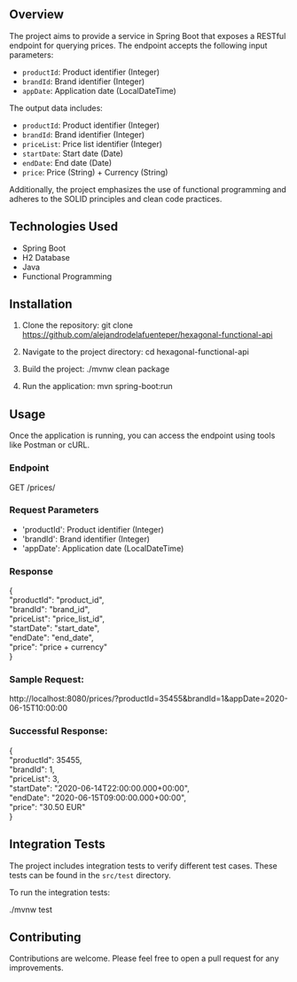 ## Overview

The project aims to provide a service in Spring Boot that exposes a RESTful endpoint for querying prices. The endpoint accepts the following input parameters:

- `productId`: Product identifier (Integer)
- `brandId`: Brand identifier (Integer)
- `appDate`: Application date (LocalDateTime)

The output data includes:

- `productId`: Product identifier (Integer)
- `brandId`: Brand identifier (Integer)
- `priceList`: Price list identifier (Integer)
- `startDate`: Start date (Date)
- `endDate`: End date (Date)
- `price`: Price (String) + Currency (String)

Additionally, the project emphasizes the use of functional programming and adheres to the SOLID principles and clean code practices.

## Technologies Used

- Spring Boot
- H2 Database
- Java
- Functional Programming

## Installation

1. Clone the repository:
git clone https://github.com/alejandrodelafuenteper/hexagonal-functional-api

2. Navigate to the project directory:
cd hexagonal-functional-api

3. Build the project:
./mvnw clean package

4. Run the application:
mvn spring-boot:run

## Usage

Once the application is running, you can access the endpoint using tools like Postman or cURL.

### Endpoint

GET /prices/

### Request Parameters

- 'productId': Product identifier (Integer)
- 'brandId': Brand identifier (Integer)
- 'appDate': Application date (LocalDateTime)

### Response

{  
    "productId": "product_id",  
    "brandId": "brand_id",  
    "priceList": "price_list_id",  
    "startDate": "start_date",  
    "endDate": "end_date",  
    "price": "price + currency"  
}

### Sample Request:

http://localhost:8080/prices/?productId=35455&brandId=1&appDate=2020-06-15T10:00:00

### Successful Response:

{  
    "productId": 35455,  
    "brandId": 1,  
    "priceList": 3,  
    "startDate": "2020-06-14T22:00:00.000+00:00",  
    "endDate": "2020-06-15T09:00:00.000+00:00",  
    "price": "30.50 EUR"  
}

## Integration Tests

The project includes integration tests to verify different test cases. These tests can be found in the `src/test` directory.

To run the integration tests:

./mvnw test

## Contributing

Contributions are welcome. Please feel free to open a pull request for any improvements.
